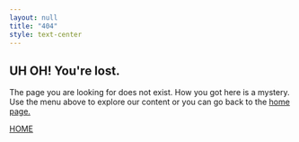 ```yaml
---
layout: null
title: "404"
style: text-center
---
```


## UH OH! You're lost.
The page you are looking for does not exist.
How you got here is a mystery. Use the menu above to explore our content or you can go back to the <a href="{{ '/' | url }}">home page.</a>

<a class="button" href="{{ '/' | url }}">HOME</a>

